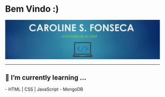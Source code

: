 <h1>Bem Vindo :)</h1>

<img width="auto" src="https://github.com/carolfons/carolfons/blob/master/images/banner.PNG"> 

------------------------------------------------------------------------------------------------------------------------
<h2>🌱 I’m currently learning ...</h2>
  - HTML | CSS | JavaScript
  - MongoDB

<!--
**carolfons/carolfons** is a ✨ _special_ ✨ repository because its `README.md` (this file) appears on your GitHub profile.

Here are some ideas to get you started:

- 🔭 I’m currently working on ...
- 🌱 I’m currently learning ...
- 👯 I’m looking to collaborate on ...
- 🤔 I’m looking for help with ...
- 💬 Ask me about ...
- 📫 How to reach me: ...
- 😄 Pronouns: ...
- ⚡ Fun fact: ...
-->
